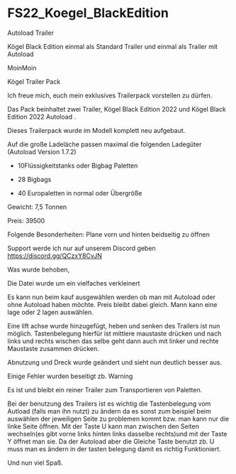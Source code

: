 # FS22_Koegel_BlackEdition
Autoload Trailer


Kögel Black Edition einmal als Standard Trailer und einmal als Trailer mit Autoload

MoinMoin



Kögel Trailer Pack



Ich freue mich, euch mein exklusives Trailerpack vorstellen zu dürfen.

Das Pack beinhaltet zwei Trailer, Kögel Black Edition 2022 und Kögel Black Edition 2022 Autoload .

Dieses Trailerpack wurde im Modell komplett neu aufgebaut.

Auf die große Ladeläche passen maximal die folgenden Ladegüter (Autoload Version 1.7.2)

- 10Flüssigkeitstanks oder Bigbag Paletten

- 28 Bigbags

- 40 Europaletten in normal oder Übergröße



Gewicht: 7,5 Tonnen

Preis: 39500

Folgende Besonderheiten: Plane vorn und hinten beidseitig zu öffnen

Support werde ich nur auf unserem Discord geben https://discord.gg/QCzxY8CvJN

Was wurde behoben,

Die Datei wurde um ein vielfaches verkleinert

Es kann nun beim kauf ausgewählen werden ob man mit Autoload oder ohne Autoload haben möchte. Preis bleibt dabei gleich. Mann kann eine lage oder 2 lagen auswählen.

Eine lift achse wurde hinzugefügt, heben und senken des Trailers ist nun möglich. Tastenbelegung hierfür ist mittlere maustaste drücken und nach links und rechts wischen das selbe geht dann auch mit linker und rechte Maustaste zusammen drücken.

Abnutzung und Dreck wurde geändert und sieht nun deutlich besser aus.

Einige Fehler wurden beseitigt zb. Warning

Es ist und bleibt ein reiner Trailer zum Transportieren von Paletten.

Bei der benutzung des Trailers ist es wichtig die Tastenbelegung vom Autload (falls man ihn nutzt) zu ändern da es sonst zum beispiel beim auswählen der jeweiligen Seite zu problemen kommt bzw. man kann nur die linke Seite öffnen. Mit der Taste U kann man zwischen den Seiten wechseln(es gibt vorne links hinten links dasselbe rechts)und mit der Taste Y öffnet man sie. Da der Autoload aber die Gleiche Taste benutzt zb. U muss man es ändern in der tasten belegung damit es richtig Funktioniert.

Und nun viel Spaß.
